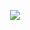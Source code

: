 <p align="center">
  <img src="https://readme-typing-svg.herokuapp.com/?lines=Hi%20there,+I%20am%20Devon!;I+am+a+Front-end+Web+Developer&font=Fira%20Code&center=true&width=740&height=45&color=4e85de&vCenter=true&size=30"
</p>     
